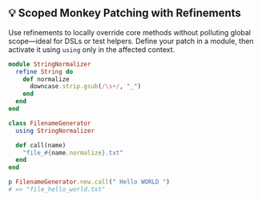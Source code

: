 ## 💡 Scoped Monkey Patching with Refinements

Use refinements to locally override core methods without polluting global scope—ideal for DSLs or test helpers. Define your patch in a module, then activate it using `using` only in the affected context.

```ruby
module StringNormalizer
  refine String do
    def normalize
      downcase.strip.gsub(/\s+/, "_")
    end
  end
end

class FilenameGenerator
  using StringNormalizer

  def call(name)
    "file_#{name.normalize}.txt"
  end
end

p FilenameGenerator.new.call(" Hello WORLD ")
# => "file_hello_world.txt"
```